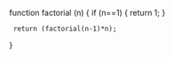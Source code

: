   function factorial (n) {
     if (n==1) {
         return 1;
     }
     
     return (factorial(n-1)*n);
 }